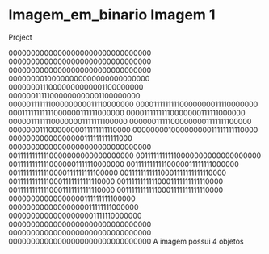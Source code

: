# Imagem_em_binario Imagem 1
Project 

00000000000000000000000000000000
00000000000000000000000000000000
00000000000000000000000000000000
00000000100000000000000000000000
00000001110000000000001100000000
00000011111000000000001100000000
00000111111100000000011110000000
00001111111110000000011110000000
00011111111111000000111111000000
00001111111110000000111111000000
00000111111100000001111111100000
00000011111000000001111111100000
00000001110000000011111111110000
00000000100000000011111111110000
00000000000000000111111111111000
00000000000000000000000000000000
00111111111110000000000000000000
00111111111110000000000000000000
00111111111110000001111110000000
00111111111110000011111111000000
00111111111110000111111111100000
00111111111110001111111111110000
00111111111110001111111111110000
00111111111110001111111111110000
00111111111110001111111111110000
00111111111110001111111111110000
00000000000000000111111111100000
00000000000000000011111111000000
00000000000000000001111110000000
00000000000000000000000000000000
00000000000000000000000000000000
00000000000000000000000000000000
A imagem possui 4 objetos
